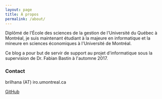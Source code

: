 ```yaml
---
layout: page
title: À propos
permalink: /about/
---
```


Diplômé de l'École des sciences de la gestion de l'Université du Québec à Montréal, je suis maintenant étudiant à la majeure en informatique et la mineure en sciences économiques à l'Université de Montréal.

Ce blog a pour but de servir de support au projet d'informatique sous la supervision de Dr. Fabian Bastin à l'automne 2017.

### Contact
brilhana (AT) iro.umontreal.ca

[GitHub](https://www.github.com/brilhana)
